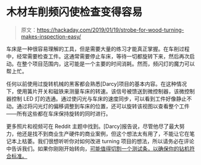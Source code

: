 # 木材车削频闪使检查变得容易

> 原文：<https://hackaday.com/2019/01/19/strobe-for-wood-turning-makes-inspection-easy/>

车床是一种很容易理解的工具，但是需要大量的练习才能真正掌握。在车削过程中，经常需要检查工件。这通常需要停止车床，等待一切都旋转下来，然后再次启动。在整个项目范围内，这可能是一个主要的时间消耗。然而，频闪灯的魔力可以帮上忙。

任何以前使用过旋转机械的黑客都会熟悉[Darcy]项目的基本内容。在这种情况下，使用簧片开关和磁铁来测量车床的转速。该信号被馈送到微控制器，该微控制器控制 LED 灯的选通。通过使闪光与车床的速度同步，可以看到工件好像静止不动。通过将闪光灯的偏移调整到车床的位置，还可以旋转该视图以查看整个工件——所有这些都在车床保持旋转的同时进行。

更多照片和视频可在 Reddit 主题中找到。[Darcy]报告说，尽管他尽了最大努力，他还是找不到商业生产硬件的商业案例，但这个想法太有用了，不能让它在笔记本上枯萎。我们很想听听你对如何改进 turning 项目的想法，所以请务必在评论中告诉我们。如果你刚刚开始转向，[可能值得切割一个测试条，以确保你的钻机符合标准。](https://hackaday.com/2018/08/07/lathe-headstock-alignment/)